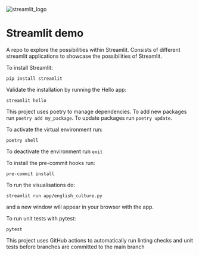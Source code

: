 ![streamlit_logo](https://streamlit.io/images/brand/streamlit-logo-primary-colormark-lighttext.png)

# Streamlit demo

A repo to explore the possibilities within Streamlit. Consists of different streamlit applications to showcase the possibilities of Streamlit.

To install Streamlit:
```
pip install streamlit
```

Validate the installation by running the Hello app:
```
streamlit hello
```

This project uses poetry to manage dependencies. To add new packages run `poetry add my_package`. To update packages run `poetry update`.

To activate the virtual environment run:

```
poetry shell
```

To deactivate the environment run `exit`

To install the pre-commit hooks run:
```
pre-commit install
```

To run the visualisations do:

```
streamlit run app/english_culture.py
```
and a new window will appear in your browser with the app.

To run unit tests with pytest:
```
pytest
```
This project uses GitHub actions to automatically run linting checks and unit tests before branches are committed to the main branch
